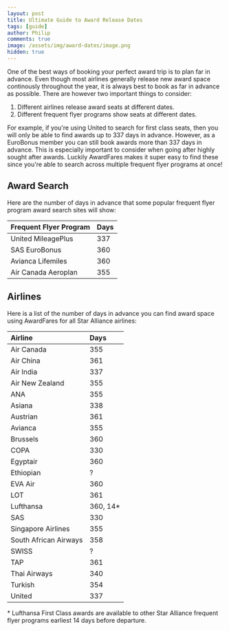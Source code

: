 ```yaml
---
layout: post
title: Ultimate Guide to Award Release Dates
tags: [guide]
author: Philip
comments: true
image: /assets/img/award-dates/image.png
hidden: true
---
```


One of the best ways of booking your perfect award trip is to plan far in advance. Even though most airlines generally release new award space continously throughout the year, it is always best to book as far in advance as possible. There are however two important things to consider:

1. Different airlines release award seats at different dates.
2. Different frequent flyer programs show seats at different dates.

For example, if you're using United to search for first class seats, then you will only be able to find awards up to 337 days in advance. However, as a EuroBonus member you can still book awards more than 337 days in advance. This is especially important to consider when going after highly sought after awards. Luckily AwardFares makes it super easy to find these since you're able to search across multiple frequent flyer programs at once!

## Award Search
Here are the number of days in advance that some popular frequent flyer program award search sites will show:

| Frequent Flyer Program | Days |
|:------------------------|:------|
| United MileagePlus | 337 |
| SAS EuroBonus | 360 |
| Avianca Lifemiles | 360 |
| Air Canada Aeroplan | 355 |

## Airlines
Here is a list of the number of days in advance you can find award space using AwardFares for all Star Alliance airlines:

| Airline               | Days     |
|:-----------------------|:----------|
| Air Canada            | 355      |
| Air China             | 361      |
| Air India             | 337      |
| Air New Zealand       | 355      |
| ANA                   | 355      |
| Asiana                | 338      |
| Austrian              | 361      |
| Avianca               | 355      |
| Brussels              | 360      |
| COPA                  | 330      |
| Egyptair              | 360      |
| Ethiopian             | ?        |
| EVA Air               | 360      |
| LOT                   | 361      |
| Lufthansa             | 360, 14* |
| SAS                   | 330      |
| Singapore Airlines    | 355      |
| South African Airways | 358      |
| SWISS                 | ?        |
| TAP                   | 361      |
| Thai Airways          | 340      |
| Turkish               | 354      |
| United                | 337      |

\* Lufthansa First Class awards are available to other Star Alliance frequent flyer programs earliest 14 days before departure.
